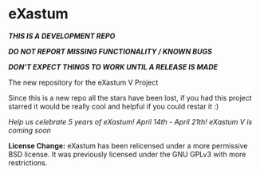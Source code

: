 eXastum
=======

***THIS IS A DEVELOPMENT REPO***

***DO NOT REPORT MISSING FUNCTIONALITY / KNOWN BUGS***

***DON'T EXPECT THINGS TO WORK UNTIL A RELEASE IS MADE***

The new repository for the eXastum V Project

Since this is a new repo all the stars have been lost, if you had this project starred it would be really cool and helpful if you could restar it :)

*Help us celebrate 5 years of eXastum! April 14th - April 21th!*
*eXastum V is coming soon*

**License Change:**
eXastum has been relicensed under a more permissive BSD license.
It was previously licensed under the GNU GPLv3 with more restrictions.
